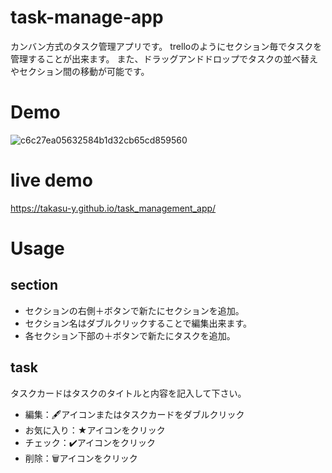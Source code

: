 # task-manage-app
カンバン方式のタスク管理アプリです。
trelloのようにセクション毎でタスクを管理することが出来ます。
また、ドラッグアンドドロップでタスクの並べ替えやセクション間の移動が可能です。


# Demo
![c6c27ea05632584b1d32cb65cd859560](https://user-images.githubusercontent.com/63044039/139081751-ab45b653-66e8-416f-a293-b91e91f2635f.gif)


# live demo
https://takasu-y.github.io/task_management_app/

# Usage
## section
* セクションの右側＋ボタンで新たにセクションを追加。
* セクション名はダブルクリックすることで編集出来ます。
* 各セクション下部の＋ボタンで新たにタスクを追加。

## task
タスクカードはタスクのタイトルと内容を記入して下さい。
* 編集：🖋アイコンまたはタスクカードをダブルクリック
* お気に入り：★アイコンをクリック
* チェック：✔️アイコンをクリック
* 削除：🗑アイコンをクリック